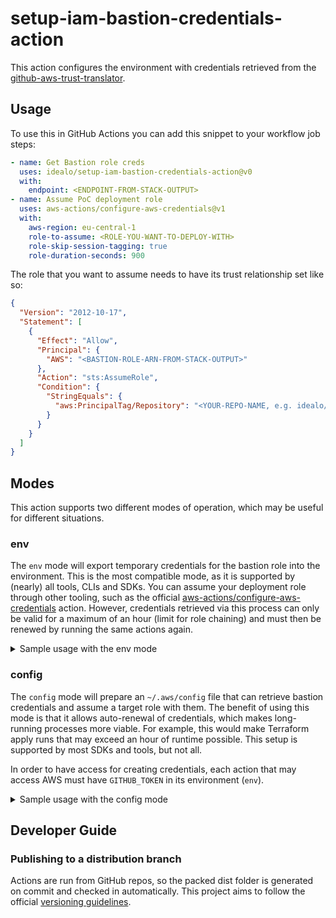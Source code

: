 # setup-iam-bastion-credentials-action

This action configures the environment with credentials retrieved from the [github-aws-trust-translator](https://github.com/idealo/github-aws-trust-translator).

## Usage

To use this in GitHub Actions you can add this snippet to your workflow job steps:

```yaml
- name: Get Bastion role creds
  uses: idealo/setup-iam-bastion-credentials-action@v0
  with:
    endpoint: <ENDPOINT-FROM-STACK-OUTPUT>
- name: Assume PoC deployment role
  uses: aws-actions/configure-aws-credentials@v1
  with:
    aws-region: eu-central-1
    role-to-assume: <ROLE-YOU-WANT-TO-DEPLOY-WITH>
    role-skip-session-tagging: true
    role-duration-seconds: 900
```

The role that you want to assume needs to have its trust relationship set like so:

```json
{
  "Version": "2012-10-17",
  "Statement": [
    {
      "Effect": "Allow",
      "Principal": {
        "AWS": "<BASTION-ROLE-ARN-FROM-STACK-OUTPUT>"
      },
      "Action": "sts:AssumeRole",
      "Condition": {
        "StringEquals": {
          "aws:PrincipalTag/Repository": "<YOUR-REPO-NAME, e.g. idealo/sample-repo>"
        }
      }
    }
  ]
}
```

## Modes

This action supports two different modes of operation, which may be useful for different situations.

### env

The `env` mode will export temporary credentials for the bastion role into the environment.
This is the most compatible mode, as it is supported by (nearly) all tools, CLIs and SDKs.
You can assume your deployment role through other tooling, such as the official [aws-actions/configure-aws-credentials](https://github.com/aws-actions/configure-aws-credentials) action.
However, credentials retrieved via this process can only be valid for a maximum of an hour (limit for role chaining) and must then be renewed by running the same actions again.

<details>
<summary>Sample usage with the env mode</summary>

```yaml
- name: Get Bastion role creds
  uses: idealo/setup-iam-bastion-credentials-action@v0
  with:
    endpoint: <ENDPOINT-FROM-STACK-OUTPUT>
- name: Assume PoC deployment role
  uses: aws-actions/configure-aws-credentials@v1
  with:
    aws-region: eu-central-1
    role-to-assume: <ROLE-YOU-WANT-TO-DEPLOY-WITH>
    role-skip-session-tagging: true
    role-duration-seconds: 900
```
</details>

### config

The `config` mode will prepare an `~/.aws/config` file that can retrieve bastion credentials and assume a target role with them.
The benefit of using this mode is that it allows auto-renewal of credentials, which makes long-running processes more viable.
For example, this would make Terraform apply runs that may exceed an hour of runtime possible.
This setup is supported by most SDKs and tools, but not all.

In order to have access for creating credentials, each action that may access AWS must have `GITHUB_TOKEN` in its environment (`env`).

<details>
<summary>Sample usage with the config mode</summary>

```yaml
- name: Get Bastion role creds
  uses: idealo/setup-iam-bastion-credentials-action@v0
  with:
    endpoint: <ENDPOINT-FROM-STACK-OUTPUT>
    mode: config
    role-to-assume: <ROLE-YOU-WANT-TO-DEPLOY-WITH>
- run: aws sts get-caller-identity --region eu-central-1
  env:
    GITHUB_TOKEN: ${{github.token}}
```
</details>

## Developer Guide

### Publishing to a distribution branch

Actions are run from GitHub repos, so the packed dist folder is generated on commit and checked in automatically.
This project aims to follow the official [versioning guidelines](https://github.com/actions/toolkit/blob/master/docs/action-versioning.md).
